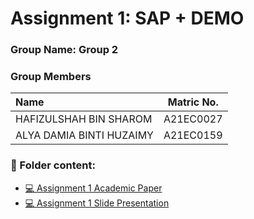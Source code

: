 # Assignment 1: SAP + DEMO
### Group Name: Group 2
### Group Members

| Name                                     | Matric No. |
| :---------------------------------------- | :-------------: |
| HAFIZULSHAH BIN SHAROM            |A21EC0027      |
| ALYA DAMIA BINTI HUZAIMY              |A21EC0159     |

### 📂 Folder content:
* [💻 Assignment 1 Academic Paper](https://github.com/mikhaiIy/Academic-Paper-EIS-2024/blob/main/Group%201/System%20Analysis%20Program%20Development%20(SAP)%20in%20Enterprise.pdf)
* [💻 Assignment 1  Slide Presentation](https://github.com/mikhaiIy/Academic-Paper-EIS-2024/blob/main/Group%201/Presentation%20SAP%20Group%201.pdf)
